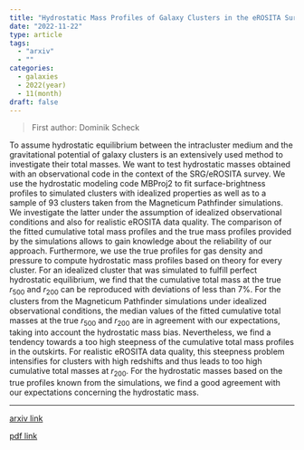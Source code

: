 ```yaml
---
title: "Hydrostatic Mass Profiles of Galaxy Clusters in the eROSITA Survey"
date: "2022-11-22"
type: article
tags:
  - "arxiv"
  - ""
categories:
  - galaxies
  - 2022(year)
  - 11(month)
draft: false
---
```


> First author: Dominik Scheck

 To assume hydrostatic equilibrium between the intracluster medium and the
gravitational potential of galaxy clusters is an extensively used method to
investigate their total masses. We want to test hydrostatic masses obtained
with an observational code in the context of the SRG/eROSITA survey. We use the
hydrostatic modeling code MBProj2 to fit surface-brightness profiles to
simulated clusters with idealized properties as well as to a sample of 93
clusters taken from the Magneticum Pathfinder simulations. We investigate the
latter under the assumption of idealized observational conditions and also for
realistic eROSITA data quality. The comparison of the fitted cumulative total
mass profiles and the true mass profiles provided by the simulations allows to
gain knowledge about the reliability of our approach. Furthermore, we use the
true profiles for gas density and pressure to compute hydrostatic mass profiles
based on theory for every cluster. For an idealized cluster that was simulated
to fulfill perfect hydrostatic equilibrium, we find that the cumulative total
mass at the true $r_{500}$ and $r_{200}$ can be reproduced with deviations of
less than 7%. For the clusters from the Magneticum Pathfinder simulations under
idealized observational conditions, the median values of the fitted cumulative
total masses at the true $r_{500}$ and $r_{200}$ are in agreement with our
expectations, taking into account the hydrostatic mass bias. Nevertheless, we
find a tendency towards a too high steepness of the cumulative total mass
profiles in the outskirts. For realistic eROSITA data quality, this steepness
problem intensifies for clusters with high redshifts and thus leads to too high
cumulative total masses at $r_{200}$. For the hydrostatic masses based on the
true profiles known from the simulations, we find a good agreement with our
expectations concerning the hydrostatic mass.

---
[arxiv link](http://arxiv.org/abs/2211.12146v1)

[pdf link](http://arxiv.org/pdf/2211.12146v1)